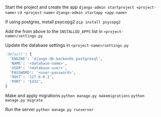 Start the project and create the app
`django-admin startproject <project-name>`
`cd <project-name>`
`django-admin startapp <app-name>`

If using postgres, install psycopg2
`pip install psycopg2`

Add the <app-name> from above to the `INSTALLED_APPS` list in `<project-name>/settings.py`

Update the database settings in `<project-name>/settings.py`
```python
'default': {
  'ENGINE': 'django.db.backends.postgresql',
  'NAME': '<database-name>',
  'USER': '<database-user>',
  'PASSWORD': '<user-password>',
  'HOST': '127.0.0.1',
  'PORT': '5432',
}
``` 

Make and apply migrations
`python manage.py makemigrations`
`python manage.py migrate`

Run the server
`python manage.py runserver`
